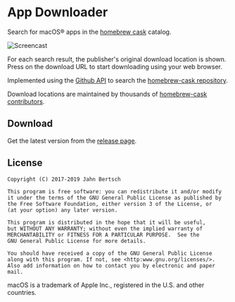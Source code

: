 # App Downloader


Search for macOS® apps in the [homebrew cask](https://caskroom.github.io)
catalog.

![Screencast](https://github.com/yep/app-downloader/raw/master/app-downloader-screencast.gif)

For each search result, the publisher's original download location is shown.
Press on the download URL to start downloading using your web browser.

Implemented using the [Github API](https://developer.github.com) to search the
[homebrew-cask repository](https://github.com/caskroom/homebrew-cask).

Download locations are maintained by thousands of [homebrew-cask contributors](https://github.com/caskroom/homebrew-cask/graphs/contributors).


## Download

Get the latest version from the [release page](https://github.com/yep/app-downloader/releases).


## License


    Copyright (C) 2017-2019 Jahn Bertsch
  
    This program is free software: you can redistribute it and/or modify
    it under the terms of the GNU General Public License as published by
    the Free Software Foundation, either version 3 of the License, or
    (at your option) any later version.
  
    This program is distributed in the hope that it will be useful,
    but WITHOUT ANY WARRANTY; without even the implied warranty of
    MERCHANTABILITY or FITNESS FOR A PARTICULAR PURPOSE.  See the
    GNU General Public License for more details.
  
    You should have received a copy of the GNU General Public License
    along with this program. If not, see <http:www.gnu.org/licenses/>.
    Also add information on how to contact you by electronic and paper mail.


macOS is a trademark of Apple Inc., registered in the U.S. and other countries. 
